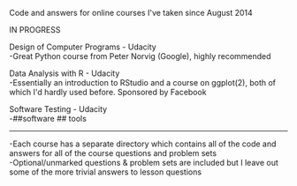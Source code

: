 Code and answers for online courses I've taken since August 2014  
  
  
IN PROGRESS  
  
Design of Computer Programs - Udacity  
 -Great Python course from Peter Norvig (Google), highly recommended

Data Analysis with R - Udacity  
 -Essentially an introduction to RStudio and a course on ggplot(2),
  both of which I'd hardly used before. Sponsored by Facebook

Software Testing - Udacity  
 -##software ## tools
  
  
----------------------------------------------------------------------
-Each course has a separate directory which contains all of the code
 and answers for all of the course questions and problem sets  
 -Optional/unmarked questions & problem sets are included but I leave
 out some of the more trivial answers to lesson questions  


